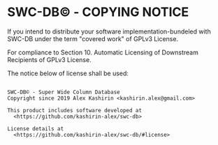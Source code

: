 # **SWC-DB©** - COPYING NOTICE
 
If you intend to distribute your software implementation-bundeled with SWC-DB under the term "covered work" of GPLv3 License.

For compliance to Section 10. Automatic Licensing of Downstream Recipients of GPLv3 License.

The notice below of license shall be used:
```

SWC-DB© - Super Wide Column Database
Copyright since 2019 Alex Kashirin <kashirin.alex@gmail.com>

This product includes software developed at
  <https://github.com/kashirin-alex/swc-db>

License details at
  <https://github.com/kashirin-alex/swc-db/#license>

``` 
